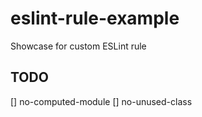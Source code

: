 # eslint-rule-example
Showcase for custom ESLint rule

## TODO
[] no-computed-module
[] no-unused-class
